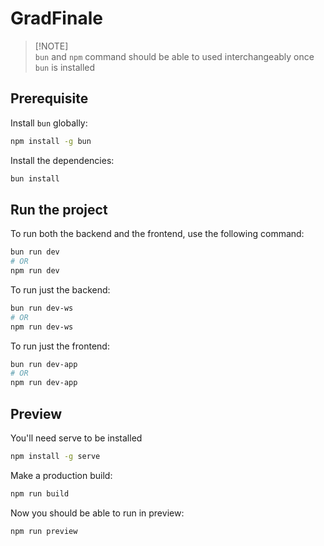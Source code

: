 # GradFinale

> [!NOTE]\
> `bun` and `npm` command should be able to used interchangeably once `bun` is installed

## Prerequisite

Install `bun` globally:

```bash
npm install -g bun
```

Install the dependencies:

```bash
bun install
```

## Run the project

To run both the backend and the frontend, use the following command:

```bash
bun run dev
# OR
npm run dev
```

To run just the backend:

```bash
bun run dev-ws
# OR
npm run dev-ws
```

To run just the frontend:

```bash
bun run dev-app
# OR
npm run dev-app
```

## Preview

You'll need serve to be installed

```bash
npm install -g serve
```

Make a production build:

```bash
npm run build
```

Now you should be able to run in preview:

```bash
npm run preview
```
